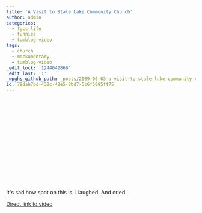 ```yaml
---
title: 'A Visit to Stale Lake Community Church'
author: admin
categories:
  - fgcc-life
  - funnies
  - tumblog-video
tags:
  - church
  - mockumentary
  - tumblog-video
_edit_lock: '1244042866'
_edit_last: '1'
_wpghs_github_path: _posts/2009-06-03-a-visit-to-stale-lake-community-church.md
id: 79dab7bd-432c-42e5-8bd7-5b6f5085ff75
---
```

<p><object width="400" height="227"><param name="allowfullscreen" value="true" /><param name="allowscriptaccess" value="always" /><param name="movie" value="http://vimeo.com/moogaloop.swf?clip_id=4902926&amp;server=vimeo.com&amp;show_title=0&amp;show_byline=0&amp;show_portrait=0&amp;color=046380&amp;fullscreen=1" /><embed src="http://vimeo.com/moogaloop.swf?clip_id=4902926&amp;server=vimeo.com&amp;show_title=0&amp;show_byline=0&amp;show_portrait=0&amp;color=046380&amp;fullscreen=1" type="application/x-shockwave-flash" allowfullscreen="true" allowscriptaccess="always" width="400" height="227"></embed></object></p>
<p>It's sad how spot on this is.  I laughed.  And cried.</p>
<p><a href="http://vimeo.com/4902926">Direct link to video</a></p>
